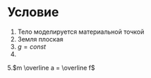 # Условие
1. Тело моделируется материальной точкой
2. Земля плоская
3. $g=const$
4. 
5.$m \overline a = \overline f$